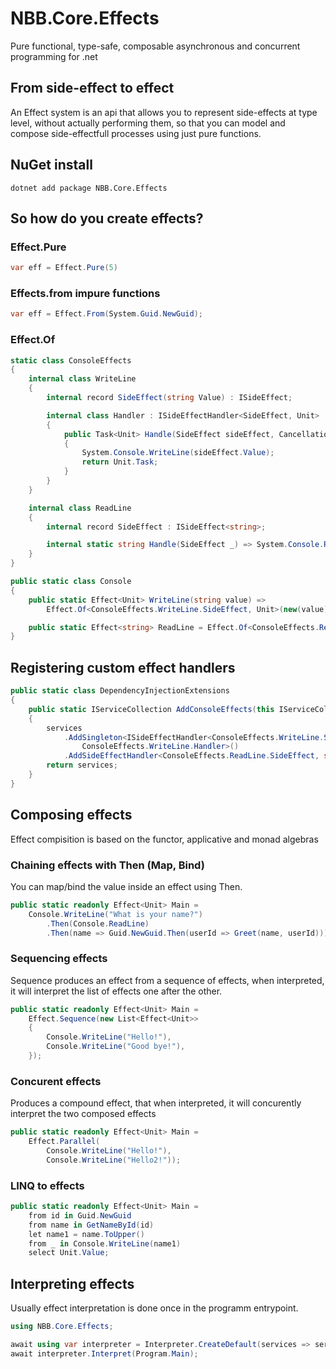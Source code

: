 # NBB.Core.Effects

Pure functional, type-safe, composable asynchronous and concurrent programming for .net

## From side-effect to effect
An Effect system is an api that allows you to represent side-effects at type level, without actually performing them, so that you can model and compose side-effectfull processes using just pure functions.

## NuGet install
```
dotnet add package NBB.Core.Effects
```

## So how do you create effects?

### Effect.Pure
```csharp
var eff = Effect.Pure(5)
```

### Effects.from impure functions
```csharp
var eff = Effect.From(System.Guid.NewGuid);
```

### Effect.Of<SideEffect>
```csharp
static class ConsoleEffects
{
    internal class WriteLine
    {
        internal record SideEffect(string Value) : ISideEffect;

        internal class Handler : ISideEffectHandler<SideEffect, Unit>
        {
            public Task<Unit> Handle(SideEffect sideEffect, CancellationToken cancellationToken = new CancellationToken())
            {
                System.Console.WriteLine(sideEffect.Value);
                return Unit.Task;
            }
        }
    }

    internal class ReadLine
    {
        internal record SideEffect : ISideEffect<string>;

        internal static string Handle(SideEffect _) => System.Console.ReadLine();
    }
}

public static class Console
{
    public static Effect<Unit> WriteLine(string value) =>
        Effect.Of<ConsoleEffects.WriteLine.SideEffect, Unit>(new(value));

    public static Effect<string> ReadLine = Effect.Of<ConsoleEffects.ReadLine.SideEffect, string>(new());
}
```

## Registering custom effect handlers
```csharp
public static class DependencyInjectionExtensions
{
    public static IServiceCollection AddConsoleEffects(this IServiceCollection services)
    {
        services
            .AddSingleton<ISideEffectHandler<ConsoleEffects.WriteLine.SideEffect, Unit>,
                ConsoleEffects.WriteLine.Handler>()
            .AddSideEffectHandler<ConsoleEffects.ReadLine.SideEffect, string>(ConsoleEffects.ReadLine.Handle);
        return services;
    }
}
```


## Composing effects
Effect compisition is based on the functor, applicative and monad algebras

### Chaining effects with Then (Map, Bind)
You can map/bind the value inside an effect using Then.
```csharp
public static readonly Effect<Unit> Main =
    Console.WriteLine("What is your name?")
        .Then(Console.ReadLine)
        .Then(name => Guid.NewGuid.Then(userId => Greet(name, userId)));
```

### Sequencing effects
Sequence produces an effect from a sequence of effects, when interpreted, it will interpret the list of effects one after the other.
```csharp
public static readonly Effect<Unit> Main =
    Effect.Sequence(new List<Effect<Unit>>
    {
        Console.WriteLine("Hello!"),
        Console.WriteLine("Good bye!"),
    });
```

### Concurent effects
Produces a compound effect, that when interpreted, it will concurently interpret the two composed effects
```csharp
public static readonly Effect<Unit> Main =
    Effect.Parallel(
        Console.WriteLine("Hello!"),
        Console.WriteLine("Hello2!"));
```

### LINQ to effects
```csharp
public static readonly Effect<Unit> Main =
    from id in Guid.NewGuid
    from name in GetNameById(id)
    let name1 = name.ToUpper()
    from _ in Console.WriteLine(name1)
    select Unit.Value;
```

## Interpreting effects
Usually effect interpretation is done once in the programm entrypoint.
```csharp
using NBB.Core.Effects;

await using var interpreter = Interpreter.CreateDefault(services => services.AddConsoleEffects());
await interpreter.Interpret(Program.Main);
```




